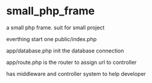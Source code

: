 # small_php_frame

a small php frame. suit for small project

everthing start one public/index.php

app/database.php init the database connection

app/route.php is the router to assign url to controller

has middleware and controller system to help developer
